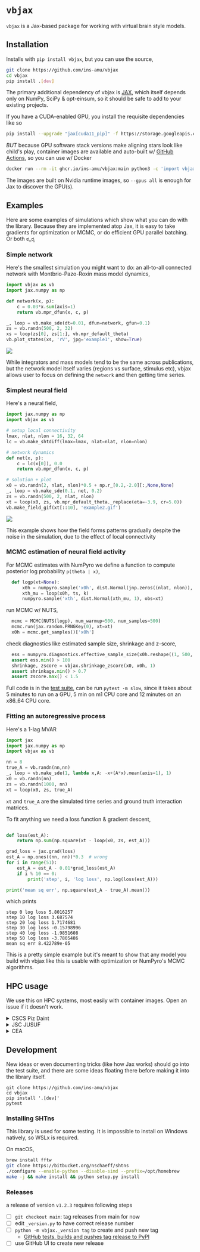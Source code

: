 # `vbjax`

`vbjax` is a Jax-based package for working with virtual brain style models.

## Installation

Installs with `pip install vbjax`, but you can use the source,
```bash
git clone https://github.com/ins-amu/vbjax
cd vbjax
pip install .[dev]
```
The primary additional dependency of vbjax is
[JAX](github.com/google/jax), which itself depends only on
NumPy, SciPy & opt-einsum, so it should be safe to add to your
existing projects.

If you have a CUDA-enabled GPU, you install the requisite dependencies like so
```bash
pip install --upgrade "jax[cuda11_pip]" -f https://storage.googleapis.com/jax-releases/jax_cuda_releases.html
```

*BUT* because GPU software stack versions make aligning stars look like child's play,
container images are available and auto-built w/
[GitHub Actions](.github/workflows/docker-image.yml), so you can use w/ Docker
```bash
docker run --rm -it ghcr.io/ins-amu/vbjax:main python3 -c 'import vbjax; print(vbjax.__version__)'
```
The images are built on Nvidia runtime images, so `--gpus all` is enough
for Jax to discover the GPU(s).

## Examples

Here are some examples of simulations which show what you can
do with the library.  Because they are implemented atop Jax, it
is easy to take gradients for optimization or MCMC, or do efficient
GPU parallel batching. Or both ಠ_ರೃ  

### Simple network

Here's the smallest simulation you might want to do: 
an all-to-all connected network with Montbrio-Pazo-Roxin
mass model dynamics,

```python
import vbjax as vb
import jax.numpy as np

def network(x, p):
    c = 0.03*x.sum(axis=1)
    return vb.mpr_dfun(x, c, p)

_, loop = vb.make_sde(dt=0.01, dfun=network, gfun=0.1)
zs = vb.randn(500, 2, 32)
xs = loop(zs[0], zs[1:], vb.mpr_default_theta)
vb.plot_states(xs, 'rV', jpg='example1', show=True)
```
![](example1.jpg)

While integrators and mass models tend to be the same across publications, but
the network model itself varies (regions vs surface, stimulus etc), vbjax allows
user to focus on defining the `network` and then getting time series.

### Simplest neural field 

Here's a neural field,
```python
import jax.numpy as np
import vbjax as vb

# setup local connectivity
lmax, nlat, nlon = 16, 32, 64
lc = vb.make_shtdiff(lmax=lmax, nlat=nlat, nlon=nlon)

# network dynamics
def net(x, p):
    c = lc(x[0]), 0.0
    return vb.mpr_dfun(x, c, p)

# solution + plot
x0 = vb.randn(2, nlat, nlon)*0.5 + np.r_[0.2,-2.0][:,None,None]
_, loop = vb.make_sde(0.1, net, 0.2)
zs = vb.randn(500, 2, nlat, nlon)
xt = loop(x0, zs, vb.mpr_default_theta._replace(eta=-3.9, cr=5.0))
vb.make_field_gif(xt[::10], 'example2.gif')

```
![](example2.gif)

This example shows how the field forms patterns gradually despite the
noise in the simulation, due to the effect of local connectivity


### MCMC estimation of neural field activity

For MCMC estimates with NumPyro we define a function to compute
posterior log probability `p(theta | x)`,  
```python
  def logp(xt=None):
      x0h = numpyro.sample('x0h', dist.Normal(jnp.zeros((nlat, nlon)), 1))
      xth_mu = loop(x0h, ts, k)
      numpyro.sample('xth', dist.Normal(xth_mu, 1), obs=xt)
```
run MCMC w/ NUTS,
```python
  mcmc = MCMC(NUTS(logp), num_warmup=500, num_samples=500)
  mcmc.run(jax.random.PRNGKey(0), xt=xt)
  x0h = mcmc.get_samples()['x0h']
```
check diagnostics like estimated sample size, shrinkage and z-score,
```python
  ess = numpyro.diagnostics.effective_sample_size(x0h.reshape((1, 500, -1)))
  assert ess.min() > 100
  shrinkage, zscore = vbjax.shrinkage_zscore(x0, x0h, 1)
  assert shrinkage.min() > 0.7
  assert zscore.max() < 1.5
```
Full code is in the [test suite](vbjax/tests/test_field_inference.py), can
be run `pytest -m slow`, since it takes about 5 minutes to run on a GPU, 5 min on m1 CPU core and
12 minutes on an x86_64 CPU core.

### Fitting an autoregressive process

Here's a 1-lag MVAR
```python
import jax
import jax.numpy as np
import vbjax as vb

nn = 8
true_A = vb.randn(nn,nn)
_, loop = vb.make_sde(1, lambda x,A: -x+(A*x).mean(axis=1), 1)
x0 = vb.randn(nn)
zs = vb.randn(1000, nn)
xt = loop(x0, zs, true_A)
```
`xt` and `true_A` are the simulated time series and ground truth
interaction matrices. 

To fit anything we need a loss function & gradient descent,
```python

def loss(est_A):
    return np.sum(np.square(xt - loop(x0, zs, est_A)))

grad_loss = jax.grad(loss)
est_A = np.ones((nn, nn))*0.3  # wrong
for i in range(51):
    est_A = est_A - 0.01*grad_loss(est_A)
    if i % 10 == 0:
        print('step', i, 'log loss', np.log(loss(est_A)))

print('mean sq err', np.square(est_A - true_A).mean())
```
which prints
```
step 0 log loss 5.8016257
step 10 log loss 3.687574
step 20 log loss 1.7174681
step 30 log loss -0.15798996
step 40 log loss -1.9851608
step 50 log loss -3.7805486
mean sq err 8.422789e-05
```
This is a pretty simple example but it's meant to show that any model
you build with vbjax like this is usable with optimization or NumPyro's
MCMC algorithms.

## HPC usage

We use this on HPC systems, most easily with container images.  Open an issue if it doesn't work.

<details><summary>CSCS Piz Daint</summary>

Useful modules
```bash
module load daint-gpu
module load cudatoolkit/11.2.0_3.39-2.1__gf93aa1c
module load TensorFlow
```
then install in some Python environment; the default works fine
```bash
pip3 install "jax[cuda]==0.3.8" -f https://storage.googleapis.com/jax-releases/jax_cuda_releases.html
pip3 install "jaxlib==0.3.8+cuda11.cudnn805" -U -f https://storage.googleapis.com/jax-releases/jax_cuda_releases.html
```
This provides an older version of JAX unfortunately. 

The Sarus runtime can be used to make use of latest versions of vbjax and jax:
```bash
$ module load daint-gpu
$ module load sarus
$ sarus pull ghcr.io/ins-amu/vbjax:main
...
$ srun -p debug -A ich042 -C gpu --pty sarus run ghcr.io/ins-amu/vbjax:main python3 -c 'import jax; print(jax.numpy.zeros(32).device())'
...
gpu:0
```
</details>

<details><summary>JSC JUSUF</summary>

A nice module is available to get CUDA libs
```bash
module load cuDNN/8.6.0.163-CUDA-11.7
```
then you might set up a conda env,
```bash
wget https://repo.anaconda.com/miniconda/Miniconda3-latest-Linux-x86_64.sh
bash Miniconda3-latest-Linux-x86_64.sh -b -p ~/conda
. ~/conda/bin/activate
conda create -n jax python=3.9 numpy scipy
source activate jax
```
once you have an env, install the CUDA-enabled JAX
```bash
pip3 install --upgrade "jax[cuda]" -f https://storage.googleapis.com/jax-releases/jax_cuda_releases.html
```
and check it works
```bash
(jax) [woodman1@jsfl02 ~]$ srun -A icei-hbp-2021-0002 -p develgpus --pty python3 -c 'import jax.numpy as np ; print(np.zeros(32).device())'
gpu:0
```
JSC also makes Singularity available, so the prebuilt image can be used
```
TODO
```
</details>

<details><summary>CEA</summary>

The prebuilt image is the best route:
```
TODO
```
</details>

## Development

New ideas or even documenting tricks (like how Jax works) should go
into the test suite, and there are some ideas floating there before
making it into the library itself.
```
git clone https://github.com/ins-amu/vbjax
cd vbjax
pip install '.[dev]'
pytest
```

### Installing SHTns

This library is used for some testing.  It is impossible to install on 
Windows natively, so WSLx is required.  

On macOS,
```bash
brew install fftw
git clone https://bitbucket.org/nschaeff/shtns
./configure --enable-python --disable-simd --prefix=/opt/homebrew
make -j && make install && python setup.py install
```

### Releases
a release of version `v1.2.3` requires following steps
- [ ] `git checkout main`: tag releases from main for now
- [ ] edit `_version.py` to have correct release number
- [ ] `python -m vbjax._version tag` to create and push new tag
  - [GitHub tests, builds and pushes tag release to PyPI](.github/workflows/publish-tags.yml)
- [ ] use GitHub UI to create new release
